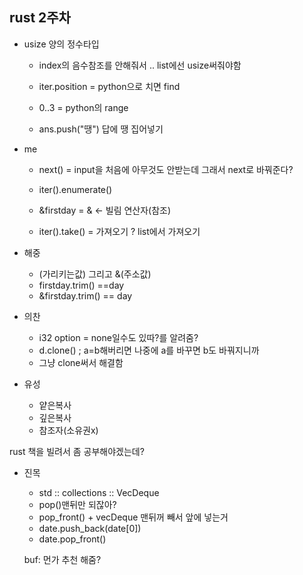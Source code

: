 ## rust 2주차 

* usize 양의 정수타입
  - index의 음수참조를 안해줘서 .. list에선 usize써줘야함
  
  - iter.position = python으로 치면 find
  - 0..3 = python의 range
  - ans.push("땡") 답에 땡 집어넣기

* me
  - next() = input을 처음에 아무것도 안받는데 그래서 next로 바꿔준다?
  
  - iter().enumerate()
  
  - &firstday = & <- 빌림 연산자(참조)
  
  - iter().take() = 가져오기 ? list에서 가져오기

* 해중
  - (가리키는값) 그리고  &(주소값)
  - firstday.trim() ==day
  - &firstday.trim() == day

* 의찬
  - i32 option = none일수도 있따?를 알려줌?
  - d.clone() ; a=b해버리면 나중에 a를 바꾸면 b도 바꿔지니까
  - 그냥 clone써서 해결함

* 유성

  - 얕은복사
  - 깊은복사
  - 참조자(소유권x)

rust 책을 빌려서 좀 공부해야겠는데?

* 진목
  - std :: collections :: VecDeque
  - pop()맨뒤만 되잖아?
  - pop_front() + vecDeque 맨뒤꺼 빼서 앞에 넣는거
  - date.push_back(date[0])
  - date.pop_front()
    
  buf: 먼가 추천 해줌?
